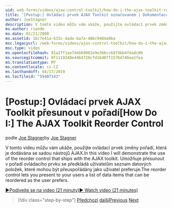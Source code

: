 ```yaml
---
uid: web-forms/videos/ajax-control-toolkit/how-do-i-the-ajax-toolkit-reorder-control
title: '[Postup:] Ovládací prvek AJAX Toolkit označovaném | Dokumentace Microsoftu'
author: JoeStagner
description: V tomto videu můžu vám ukáže, použijte ovládací prvek změny pořadí, která je dodávána se sadou nástrojů AJAX. Ovládací prvek změny pořadí umožňuje vašim uživatelům o seznam...
ms.author: riande
ms.date: 02/21/2008
ms.assetid: 1bc7e41a-633c-4ade-ba7a-486c9484a0ba
msc.legacyurl: /web-forms/videos/ajax-control-toolkit/how-do-i-the-ajax-toolkit-reorder-control
msc.type: video
ms.openlocfilehash: 81a2ff1ae7deb69902e9e366cc68f9bb4fdadc0b
ms.sourcegitcommit: 0f1119340e4464720cfd16d0ff15764746ea1fea
ms.translationtype: MT
ms.contentlocale: cs-CZ
ms.lasthandoff: 04/17/2019
ms.locfileid: "59407143"
---
```

# <a name="how-do-i-the-ajax-toolkit-reorder-control"></a><span data-ttu-id="0c6e8-104">[Postup:] Ovládací prvek AJAX Toolkit přesunout v pořadí</span><span class="sxs-lookup"><span data-stu-id="0c6e8-104">[How Do I:] The AJAX Toolkit Reorder Control</span></span>

<span data-ttu-id="0c6e8-105">podle [Joe Stagner](https://github.com/JoeStagner)</span><span class="sxs-lookup"><span data-stu-id="0c6e8-105">by [Joe Stagner](https://github.com/JoeStagner)</span></span>

<span data-ttu-id="0c6e8-106">V tomto videu můžu vám ukáže, použijte ovládací prvek změny pořadí, která je dodávána se sadou nástrojů AJAX.</span><span class="sxs-lookup"><span data-stu-id="0c6e8-106">In this video I will demonstrate the use of the reorder control that ships with the AJAX toolkit.</span></span> <span data-ttu-id="0c6e8-107">Umožňuje přesunout v pořadí ovládacího prvku se předkládá uživatelům seznam datových položek, které mohou být přeuspořádány jako uživatel preferuje.</span><span class="sxs-lookup"><span data-stu-id="0c6e8-107">The reorder control lets you present to your users a list of data items that can be reordered as the user prefers.</span></span>

[<span data-ttu-id="0c6e8-108">&#9654;Podívejte se na video (21 minuty)</span><span class="sxs-lookup"><span data-stu-id="0c6e8-108">&#9654; Watch video (21 minutes)</span></span>](https://channel9.msdn.com/Blogs/ASP-NET-Site-Videos/how-do-i-the-ajax-toolkit-reorder-control)

> [!div class="step-by-step"]
> <span data-ttu-id="0c6e8-109">[Předchozí](how-do-i-use-the-aspnet-ajax-updatepanelanimation-extender.md)
> [další](utilize-the-ajax-rating-control-in-the-aspnet-toolkit.md)</span><span class="sxs-lookup"><span data-stu-id="0c6e8-109">[Previous](how-do-i-use-the-aspnet-ajax-updatepanelanimation-extender.md)
[Next](utilize-the-ajax-rating-control-in-the-aspnet-toolkit.md)</span></span>
